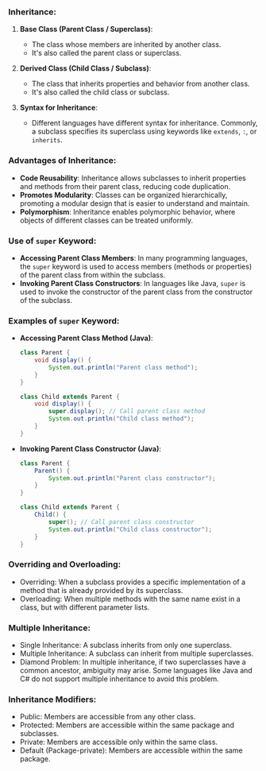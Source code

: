 ### Inheritance:

1. **Base Class (Parent Class / Superclass)**:
   - The class whose members are inherited by another class.
   - It's also called the parent class or superclass.

2. **Derived Class (Child Class / Subclass)**:
   - The class that inherits properties and behavior from another class.
   - It's also called the child class or subclass.

3. **Syntax for Inheritance**:
   - Different languages have different syntax for inheritance. Commonly, a subclass specifies its superclass using keywords like `extends`, `:`, or `inherits`.

### Advantages of Inheritance:

- **Code Reusability**: Inheritance allows subclasses to inherit properties and methods from their parent class, reducing code duplication.
- **Promotes Modularity**: Classes can be organized hierarchically, promoting a modular design that is easier to understand and maintain.
- **Polymorphism**: Inheritance enables polymorphic behavior, where objects of different classes can be treated uniformly.

### Use of `super` Keyword:

- **Accessing Parent Class Members**: In many programming languages, the `super` keyword is used to access members (methods or properties) of the parent class from within the subclass.
- **Invoking Parent Class Constructors**: In languages like Java, `super` is used to invoke the constructor of the parent class from the constructor of the subclass.

### Examples of `super` Keyword:

- **Accessing Parent Class Method (Java)**:
   ```java
   class Parent {
       void display() {
           System.out.println("Parent class method");
       }
   }

   class Child extends Parent {
       void display() {
           super.display(); // Call parent class method
           System.out.println("Child class method");
       }
   }
  ```

- **Invoking Parent Class Constructor (Java)**:
  ``` java
  class Parent {
      Parent() {
          System.out.println("Parent class constructor");
      }
  }
  
  class Child extends Parent {
      Child() {
          super(); // Call parent class constructor
          System.out.println("Child class constructor");
      }
  }
  ```


### Overriding and Overloading:
- Overriding: When a subclass provides a specific implementation of a method that is already provided by its superclass.
- Overloading: When multiple methods with the same name exist in a class, but with different parameter lists.

### Multiple Inheritance:
- Single Inheritance: A subclass inherits from only one superclass.
- Multiple Inheritance: A subclass can inherit from multiple superclasses.
- Diamond Problem: In multiple inheritance, if two superclasses have a common ancestor, ambiguity may arise. Some languages like Java and C# do not support multiple inheritance to avoid this problem.

### Inheritance Modifiers:
- Public: Members are accessible from any other class.
- Protected: Members are accessible within the same package and subclasses.
- Private: Members are accessible only within the same class.
- Default (Package-private): Members are accessible within the same package.
  
